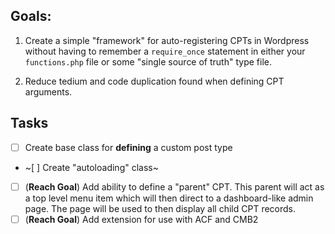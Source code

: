## Goals:

1. Create a simple "framework" for auto-registering CPTs in Wordpress without having to remember a `require_once` statement in either your `functions.php` file or some "single source of truth" type file.

2. Reduce tedium and code duplication found when defining CPT arguments.

## Tasks

- [ ] Create base class for **defining** a custom post type
- ~[ ] Create "autoloading" class~
- [ ] (**Reach Goal**) Add ability to define a "parent" CPT. This parent will act as a top level menu item which will then direct to a dashboard-like admin page. The page will be used to then display all child CPT records.
- [ ] (**Reach Goal**) Add extension for use with ACF and CMB2
